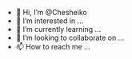 - 👋 Hi, I’m @Chesheiko
- 👀 I’m interested in ...
- 🌱 I’m currently learning ...
- 💞️ I’m looking to collaborate on ...
- 📫 How to reach me ...

<!---
Chesheiko/Chesheiko is a ✨ special ✨ repository because its `README.md` (this file) appears on your GitHub profile.
You can click the Preview link to take a look at your changes.
--->
